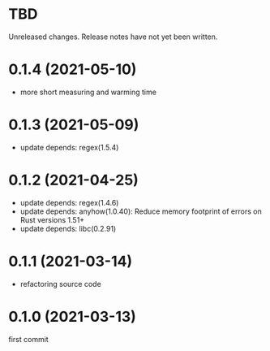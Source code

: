 TBD
===
Unreleased changes. Release notes have not yet been written.

0.1.4 (2021-05-10)
=====

* more short measuring and warming time

0.1.3 (2021-05-09)
=====

* update depends: regex(1.5.4)

0.1.2 (2021-04-25)
=====

* update depends: regex(1.4.6)
* update depends: anyhow(1.0.40): Reduce memory footprint of errors on Rust versions 1.51+
* update depends: libc(0.2.91)

0.1.1 (2021-03-14)
=====

* refactoring source code

0.1.0 (2021-03-13)
=====

first commit
